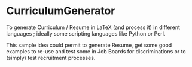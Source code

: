 # CurriculumGenerator

To generate Curriculum / Resume in LaTeX (and process it) in different languages ; ideally some scripting languages like Python or Perl. 

This sample idea could permit to generate Resume, get some good examples to re-use and test some in Job Boards for discriminations or to (simply) test recruitment processes. 
